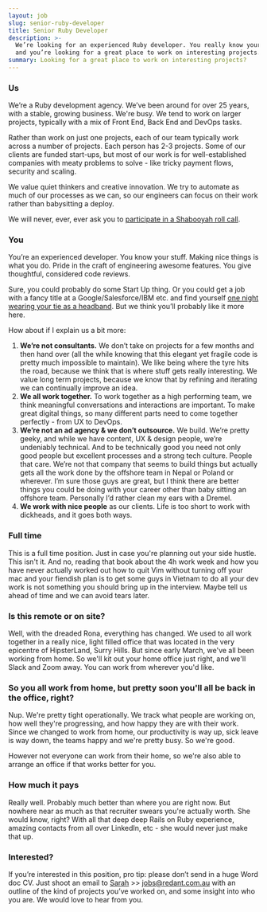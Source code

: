 ```yaml
---
layout: job
slug: senior-ruby-developer
title: Senior Ruby Developer
description: >-
  We’re looking for an experienced Ruby developer. You really know your stuff,
  and you’re looking for a great place to work on interesting projects.
summary: Looking for a great place to work on interesting projects?
---
```


### Us

We’re a Ruby development agency. We’ve been around for over 25 years, with a stable, growing business. We're busy. We tend to work on larger projects, typically with a mix of Front End, Back End and DevOps tasks.

Rather than work on just one projects, each of our team typically work across a number of  projects. Each person has 2-3 projects. Some of our clients are funded start-ups, but most of our work is for well-established companies with meaty problems to solve - like tricky payment flows, security and scaling.

We value quiet thinkers and creative innovation. We try to automate as much of our processes as we can, so our engineers can focus on their work rather than babysitting a deploy.

We will never, ever, ever ask you to [participate in a Shabooyah roll call](https://www.reddit.com/r/videos/comments/k3efwo/workplace_from_your_nightmares/ "").

### You

You’re an experienced developer. You know your stuff. Making nice things is what you do. Pride in the craft of engineering awesome features. You give thoughtful, considered code reviews.

Sure, you could probably do some Start Up thing. Or you could get a job with a fancy title at a Google/Salesforce/IBM etc. and find yourself [one night wearing your tie as a headband](https://www.youtube.com/watch?v=QzDHoKKdMkM ""). But we think you’ll probably like it more here.

How about if I explain us a bit more:

1. **We’re not consultants.** We don’t take on projects for a few months and then hand over (all the while knowing that this elegant yet fragile code is pretty much impossible to maintain). We like being where the tyre hits the road, because we think that is where stuff gets really interesting. We value long term projects, because we know that by refining and iterating we can continually improve an idea.
2. **We all work together.** To work together as a high performing team, we think meaningful conversations and interactions are important. To make great digital things, so many different parts need to come together perfectly - from UX to DevOps.
3. **We’re not an ad agency & we don’t outsource.** We build. We’re pretty geeky, and while we have content, UX & design people, we’re undeniably technical. And to be technically good you need not only good people but excellent processes and a strong tech culture. People that care. We’re not that company that seems to build things but actually gets all the work done by the offshore team in Nepal or Poland or wherever. I’m sure those guys are great, but I think there are better things you could be doing with your career other than baby sitting an offshore team. Personally I’d rather clean my ears with a Dremel.
4. **We work with nice people** as our clients. Life is too short to work with dickheads, and it goes both ways.

### Full time

This is a full time position. Just in case you're planning out your side hustle. This isn't it. And no, reading that book about the 4h work week and how you have never actually worked out how to quit Vim without turning off your mac and your fiendish plan is to get some guys in Vietnam to do all your dev work is not something you should bring up in the interview. Maybe tell us ahead of time and we can avoid tears later.

### Is this remote or on site?

Well, with the dreaded Rona, everything has changed. We used to all work together in a really nice, light filled office that was located in the very epicentre of HipsterLand, Surry Hills. But since early March, we've all been working from home. So we'll kit out your home office just right, and we'll Slack and Zoom away. You can work from wherever you'd like.

### So you all work from home, but pretty soon you'll all be back in the office, right?

Nup. We're pretty tight operationally. We track what people are working on, how well they're progressing, and how happy they are with their work. Since we changed to work from home, our productivity is way up, sick leave is way down, the teams happy and we're pretty busy. So we're good.

However not everyone can work from their home, so we're also able to arrange an office if that works better for you.

### How much it pays

Really well. Probably much better than where you are right now. But nowhere near as much as that recruiter swears you're actually worth. She would know, right? With all that deep deep Rails on Ruby experience, amazing contacts from all over LinkedIn, etc - she would never just make that up.

### Interested?

If you’re interested in this position, pro tip: please don’t send in a huge Word doc CV. Just shoot an email to [Sarah](mailto\:jobs@redant.com.au "") >> jobs@redant.com.au with an outline of the kind of projects you’ve worked on, and some insight into who you are. We would love to hear from you.
